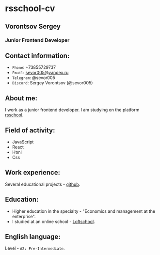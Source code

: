 # rsschool-cv

## Vorontsov Sergey

### Junior Frontend Developer

## Contact information:

- `Phone`: +73855729737
- `Email`: sevor005@yandex.ru
- `Telegram`: @sevor005
- `Discord`: Sergey Vorontsov (@sevor005)

## About me:

I work as a junior frontend developer. I am studying on the platform [rsschool](https://rs.school/courses/javascript-ru).

## Field of activity:

* JavaScript
* React
* Html
* Css

## Work experience:

Several educational projects - [github](https://github.com/sevor005).

## Education:

* Higher education in the specialty - "Economics and management at the enterprise".
* I studied at an online school - [Loftschool](https://loftschool.com).

## English language:

Level - `А2: Pre-Intermediate`.
